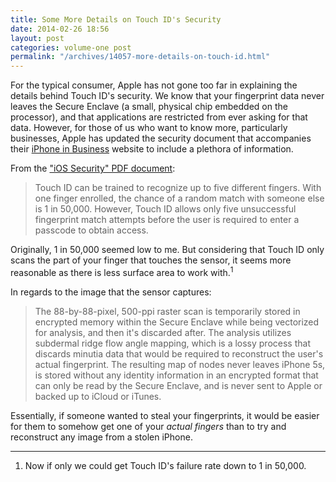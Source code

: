 ```yaml
---
title: Some More Details on Touch ID's Security
date: 2014-02-26 18:56
layout: post
categories: volume-one post
permalink: "/archives/14057-more-details-on-touch-id.html"
---
```



For the typical consumer, Apple has not gone too far in explaining the details behind Touch ID's security. We know that your fingerprint data never leaves the Secure Enclave (a small, physical chip embedded on the processor), and that applications are restricted from ever asking for that data. However, for those of us who want to know more, particularly businesses, Apple has updated the security document that accompanies their [iPhone in Business](http://www.apple.com/iphone/business/) website to include a plethora of information.

From the ["iOS Security" PDF document](http://images.apple.com/iphone/business/docs/iOS_Security_Feb14.pdf):

> Touch ID can be trained to recognize up to five different fingers. With one finger enrolled, the chance of a random match with someone else is 1 in 50,000. However, Touch ID allows only five unsuccessful fingerprint match attempts before the user is required to enter a passcode to obtain access.

Originally, 1 in 50,000 seemed low to me. But considering that Touch ID only scans the part of your finger that touches the sensor, it seems more reasonable as there is less surface area to work with.<sup>1</sup>

In regards to the image that the sensor captures:

> The 88-by-88-pixel, 500-ppi raster scan is temporarily stored in encrypted memory within the Secure Enclave while being vectorized for analysis, and then it's discarded after. The analysis utilizes subdermal ridge flow angle mapping, which is a lossy process that discards minutia data that would be required to reconstruct the user's actual fingerprint. The resulting map of nodes never leaves iPhone 5s, is stored without any identity information in an encrypted format that can only be read by the Secure Enclave, and is never sent to Apple or backed up to iCloud or iTunes.

Essentially, if someone wanted to steal your fingerprints, it would be easier for them to somehow get one of your _actual fingers_ than to try and reconstruct any image from a stolen iPhone.

---

1. Now if only we could get Touch ID's failure rate down to 1 in 50,000.
